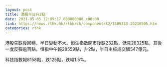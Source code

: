 ```yaml
---
layout: post
title: 港股半日升2點
date: 2021-05-05 12:09:17.000000000 +08:00
link: https://news.rthk.hk/rthk/ch/component/k2/1589313-20210505.htm
categories: rthk
---
```


港股先跌後回穩，半日變動不大。恒生指數開市後跌232點，低見28325點，其後一度反彈逾百點。恒指中午報28559點，升2點，半日主板成交額547億元。

科技指數報8158點，跌125點，跌幅1.5%。
